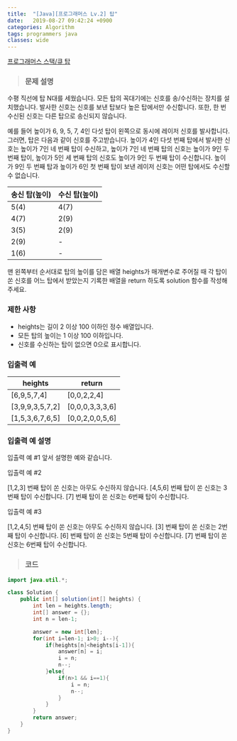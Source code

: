 ```yaml
---
title:  "[Java][프로그래머스 Lv.2] 탑"
date:   2019-08-27 09:42:24 +0900
categories: Algorithm
tags: programmers java
classes: wide
---  
```


[프로그래머스 스택/큐 탑](https://programmers.co.kr/learn/courses/30/lessons/42588)   

> ### 문제 설명

수평 직선에 탑 N대를 세웠습니다. 모든 탑의 꼭대기에는 신호를 송/수신하는 장치를 설치했습니다. 발사한 신호는 신호를 보낸 탑보다 높은 탑에서만 수신합니다. 또한, 한 번 수신된 신호는 다른 탑으로 송신되지 않습니다.

예를 들어 높이가 6, 9, 5, 7, 4인 다섯 탑이 왼쪽으로 동시에 레이저 신호를 발사합니다. 그러면, 탑은 다음과 같이 신호를 주고받습니다. 높이가 4인 다섯 번째 탑에서 발사한 신호는 높이가 7인 네 번째 탑이 수신하고, 높이가 7인 네 번째 탑의 신호는 높이가 9인 두 번째 탑이, 높이가 5인 세 번째 탑의 신호도 높이가 9인 두 번째 탑이 수신합니다. 높이가 9인 두 번째 탑과 높이가 6인 첫 번째 탑이 보낸 레이저 신호는 어떤 탑에서도 수신할 수 없습니다.

| 송신 탑(높이) 	| 수신 탑(높이) 	|
|---------------	|---------------	|
| 5(4)          	| 4(7)          	|
| 4(7)          	| 2(9)          	|
| 3(5)          	| 2(9)          	|
| 2(9)          	| -             	|
| 1(6)          	| -             	|

맨 왼쪽부터 순서대로 탑의 높이를 담은 배열 heights가 매개변수로 주어질 때 각 탑이 쏜 신호를 어느 탑에서 받았는지 기록한 배열을 return 하도록 solution 함수를 작성해주세요.

### 제한 사항

- heights는 길이 2 이상 100 이하인 정수 배열입니다.
- 모든 탑의 높이는 1 이상 100 이하입니다.
- 신호를 수신하는 탑이 없으면 0으로 표시합니다.

### 입출력 예

| heights         	| return          	|
|-----------------	|-----------------	|
| [6,9,5,7,4]     	| [0,0,2,2,4]     	|
| [3,9,9,3,5,7,2] 	| [0,0,0,3,3,3,6] 	|
| [1,5,3,6,7,6,5] 	| [0,0,2,0,0,5,6] 	|

### 입출력 예 설명

입출력 예 #1
앞서 설명한 예와 같습니다.

입출력 예 #2

[1,2,3] 번째 탑이 쏜 신호는 아무도 수신하지 않습니다.
[4,5,6] 번째 탑이 쏜 신호는 3번째 탑이 수신합니다.
[7] 번째 탑이 쏜 신호는 6번째 탑이 수신합니다.

입출력 예 #3

[1,2,4,5] 번째 탑이 쏜 신호는 아무도 수신하지 않습니다.
[3] 번째 탑이 쏜 신호는 2번째 탑이 수신합니다.
[6] 번째 탑이 쏜 신호는 5번째 탑이 수신합니다.
[7] 번째 탑이 쏜 신호는 6번째 탑이 수신합니다.  

>### 코드

```java
import java.util.*;

class Solution {
    public int[] solution(int[] heights) {
        int len = heights.length;
        int[] answer = {};
        int n = len-1;

        answer = new int[len];
        for(int i=len-1; i>0; i--){
            if(heights[n]<heights[i-1]){
                answer[n] = i;
                i = n;
                n--;
            }else{
                if(n>1 && i==1){
                    i = n;
                    n--;
                }
            }
        }
        return answer;
    }
}
```
